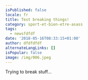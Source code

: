 ```yaml
---
isPublished: false
locale: fr
title: Test breaking things!
category: sport-et-bien-etre-asass
tags:
  - newsfdfdf
date: '2018-05-16T08:33:15+01:00'
author: dfdfdfdf
alternateLangLinks: []
isPopular: false
image: /img/006.jpeg
---
```


Trying to break stuff...
